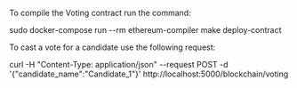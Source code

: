 To compile the Voting contract run the command:

sudo docker-compose run --rm ethereum-compiler make deploy-contract

To cast a vote for a candidate use the following request:

curl -H "Content-Type: application/json" --request POST -d '{"candidate_name":"Candidate_1"}' http://localhost:5000/blockchain/voting
